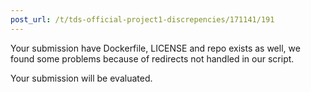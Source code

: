 ```yaml
---
post_url: /t/tds-official-project1-discrepencies/171141/191
---
```

Your submission have Dockerfile, LICENSE and repo exists as well, we found some problems because of redirects not handled in our script.

Your submission will be evaluated.